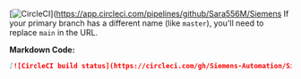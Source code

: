[![CircleCI](https://circleci.com/github/Sara556M/Siemens-Task.svg?style=svg&branch=main)](https://app.circleci.com/pipelines/github/Sara556M/Siemens If your primary branch has a different name (like `master`), you'll need to replace `main` in the URL.

**Markdown Code:**

```markdown
[![CircleCI build status](https://circleci.com/gh/Siemens-Automation/Siemens-Task/tree/main.svg?style=svg)](https://circleci.com/gh/Siemens-Automation/Siemens-Task/tree/main)
